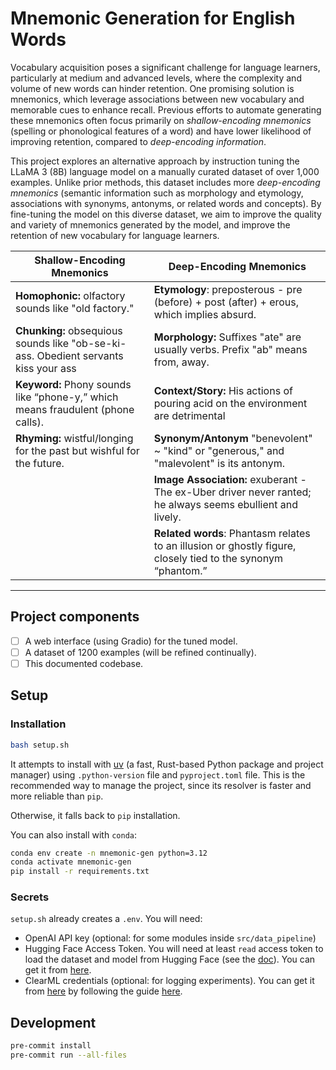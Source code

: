 # Mnemonic Generation for English Words

Vocabulary acquisition poses a significant challenge for language learners, particularly at medium and advanced levels, where the complexity and volume of new words can hinder retention. One promising solution is mnemonics, which leverage associations between new vocabulary and memorable cues to enhance recall. Previous efforts to automate generating these mnemonics often focus primarily on _shallow-encoding mnemonics_ (spelling or phonological features of a word) and have lower likelihood of improving retention, compared to _deep-encoding information_.

This project explores an alternative approach by instruction tuning the LLaMA 3 (8B) language model on a manually curated dataset of over 1,000 examples. Unlike prior methods, this dataset includes more _deep-encoding mnemonics_ (semantic information such as morphology and etymology, associations with synonyms, antonyms, or related words and concepts). By fine-tuning the model on this diverse dataset, we aim to improve the quality and variety of mnemonics generated by the model, and improve the retention of new vocabulary for language learners.

| **Shallow-Encoding Mnemonics**                                                      | **Deep-Encoding Mnemonics**                                                                                  |
| ----------------------------------------------------------------------------------- | ------------------------------------------------------------------------------------------------------------ |
| **Homophonic:** olfactory sounds like "old factory."                                | **Etymology**: preposterous - pre (before) + post (after) + erous, which implies absurd.                     |
| **Chunking:** obsequious sounds like "ob-se-ki-ass. Obedient servants kiss your ass | **Morphology:** Suffixes "ate" are usually verbs. Prefix "ab" means from, away.                              |
| **Keyword:** Phony sounds like “phone-y,” which means fraudulent (phone calls).     | **Context/Story:** His actions of pouring acid on the environment are detrimental                            |
| **Rhyming:** wistful/longing for the past but wishful for the future.               | **Synonym/Antonym** "benevolent" ~ "kind" or "generous," and "malevolent" is its antonym.                    |
|                                                                                     | **Image Association:** exuberant - The ex-Uber driver never ranted; he always seems ebullient and lively.    |
|                                                                                     | **Related words**: Phantasm relates to an illusion or ghostly figure, closely tied to the synonym “phantom.” |

---

## Project components

- [ ] A web interface (using Gradio) for the tuned model.
- [ ] A dataset of 1200 examples (will be refined continually).
- [ ] This documented codebase.

## Setup

### Installation

```bash
bash setup.sh
```

It attempts to install with [uv](https://docs.astral.sh/uv/) (a fast, Rust-based Python package and project manager) using `.python-version` file and `pyproject.toml` file. This is the recommended way to manage the project, since its resolver is faster and more reliable than `pip`.

Otherwise, it falls back to `pip` installation.

You can also install with `conda`:

```bash
conda env create -n mnemonic-gen python=3.12
conda activate mnemonic-gen
pip install -r requirements.txt
```

### Secrets

`setup.sh` already creates a `.env`. You will need:

- OpenAI API key (optional: for some modules inside `src/data_pipeline`)
- Hugging Face Access Token. You will need at least `read` access token to load the dataset and model from Hugging Face (see the [doc](https://huggingface.co/docs/hub/en/security-tokens)). You can get it from [here](https://huggingface.co/settings/token).
- ClearML credentials (optional: for logging experiments). You can get it from [here](https://app.community.clear.ml/settings/credentials) by following the guide [here](https://clear.ml/docs/latest/docs/getting_started/ds/ds_first_steps).

## Development

```bash
pre-commit install
pre-commit run --all-files
```
